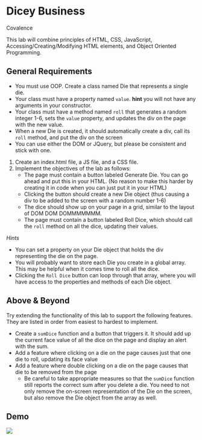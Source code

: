 # Dicey Business

Covalence

This lab will combine principles of HTML, CSS, JavaScript, Accessing/Creating/Modifying HTML elements, and Object Oriented Programming.

## General Requirements

- You must use OOP. Create a class named Die that represents a single die.
- Your class must have a property named `value`. **hint** you will not have any arguments in your constructor.
- Your class must have a method named `roll` that generates a random integer 1-6, sets the `value` property, and updates the div on the page with the new value.
- When a new Die is created, it should automatically create a div, call its `roll` method, and put the div on the screen
- You can use either the DOM or JQuery, but please be consistent and stick with one.

1. Create an index.html file, a JS file, and a CSS file.
2. Implement the objectives of the lab as follows:
   - The page must contain a button labeled Generate Die. You can go ahead and put this in your HTML. (No reason to make this harder by creating it in code when you can just put it in your HTML)
   - Clicking the button should create a new Die object (thus causing a div to be added to the screen with a random number 1-6)
   - The dice should show up on your page in a grid, similar to the layout of DOM DOM DOMMMMMMM.
   - The page must contain a button labeled Roll Dice, which should call the `roll` method on all the dice, updating their values.

_Hints_

- You can set a property on your Die object that holds the div representing the die on the page.
- You will probably want to store each Die you create in a global array. This may be helpful when it comes time to roll all the dice.
- Clicking the `Roll Dice` button can loop through that array, where you will have access to the properties and methods of each Die object.

## Above & Beyond

Try extending the functionality of this lab to support the following features. They are listed in order from easiest to hardest to implement.

- Create a `sumDice` function and a button that triggers it. It should add up the current face value of all the dice on the page and display an alert with the sum.
- Add a feature where clicking on a die on the page causes just that one die to roll, updating its face value
- Add a feature where double clicking on a die on the page causes that die to be removed from the page
  - Be careful to take appropriate measures so that the `sumDice` function still reports the correct sum after you delete a die. You need to not only remove the on-screen representation of the Die on the screen, but also remove the Die object from the array as well.

## Demo

[![](http://img.youtube.com/vi/VXLQTh0WeBw/0.jpg)](http://www.youtube.com/watch?v=VXLQTh0WeBw)
